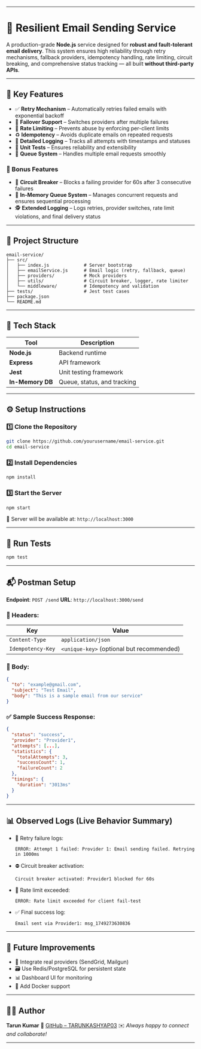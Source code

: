 
---

# 📧 Resilient Email Sending Service

A production-grade **Node.js** service designed for **robust and fault-tolerant email delivery**. This system ensures high reliability through retry mechanisms, fallback providers, idempotency handling, rate limiting, circuit breaking, and comprehensive status tracking — all built **without third-party APIs**.

---

## 🚀 Key Features

* ✅ **Retry Mechanism** – Automatically retries failed emails with exponential backoff
* 🔁 **Failover Support** – Switches providers after multiple failures
* 🚦 **Rate Limiting** – Prevents abuse by enforcing per-client limits
* ♻️ **Idempotency** – Avoids duplicate emails on repeated requests
* 📝 **Detailed Logging** – Tracks all attempts with timestamps and statuses
* 🧪 **Unit Tests** – Ensures reliability and extensibility
* 🔧 **Queue System** – Handles multiple email requests smoothly

### 🧠 Bonus Features

* 🔌 **Circuit Breaker** – Blocks a failing provider for 60s after 3 consecutive failures
* 🧵 **In-Memory Queue System** – Manages concurrent requests and ensures sequential processing
* 🕵️ **Extended Logging** – Logs retries, provider switches, rate limit violations, and final delivery status

---

## 📂 Project Structure

```
email-service/
├── src/
│   ├── index.js             # Server bootstrap
│   ├── emailService.js      # Email logic (retry, fallback, queue)
│   ├── providers/           # Mock providers
│   ├── utils/               # Circuit breaker, logger, rate limiter
│   └── middleware/          # Idempotency and validation
├── tests/                   # Jest test cases
├── package.json
└── README.md
```

---

## 🧰 Tech Stack

| Tool             | Description                 |
| ---------------- | --------------------------- |
| **Node.js**      | Backend runtime             |
| **Express**      | API framework               |
| **Jest**         | Unit testing framework      |
| **In-Memory DB** | Queue, status, and tracking |

---

## ⚙️ Setup Instructions

### 1️⃣ Clone the Repository

```bash
git clone https://github.com/yourusername/email-service.git
cd email-service
```

### 2️⃣ Install Dependencies

```bash
npm install
```

### 3️⃣ Start the Server

```bash
npm start
```

🔗 Server will be available at: `http://localhost:3000`

---

## 🧪 Run Tests

```bash
npm test
```

---

## 📬 Postman Setup

**Endpoint**: `POST /send`
**URL**: `http://localhost:3000/send`

### 🔐 Headers:

| Key               | Value                                     |
| ----------------- | ----------------------------------------- |
| `Content-Type`    | `application/json`                        |
| `Idempotency-Key` | `<unique-key>` (optional but recommended) |

### 📨 Body:

```json
{
  "to": "example@gmail.com",
  "subject": "Test Email",
  "body": "This is a sample email from our service"
}
```

### ✅ Sample Success Response:

```json
{
  "status": "success",
  "provider": "Provider1",
  "attempts": [...],
  "statistics": {
    "totalAttempts": 3,
    "successCount": 1,
    "failureCount": 2
  },
  "timings": {
    "duration": "3013ms"
  }
}
```

---

## 📊 Observed Logs (Live Behavior Summary)

* 🔁 Retry failure logs:

  ```
  ERROR: Attempt 1 failed: Provider 1: Email sending failed. Retrying in 1000ms
  ```
* ⛔ Circuit breaker activation:

  ```
  Circuit breaker activated: Provider1 blocked for 60s
  ```
* 🚫 Rate limit exceeded:

  ```
  ERROR: Rate limit exceeded for client fail-test
  ```
* ✅ Final success log:

  ```
  Email sent via Provider1: msg_1749273630836
  ```

---

## 📎 Future Improvements

* 🔌 Integrate real providers (SendGrid, Mailgun)
* 🗃️ Use Redis/PostgreSQL for persistent state
* 📊 Dashboard UI for monitoring
* 🐳 Add Docker support

---

## 👨‍💻 Author

**Tarun Kumar**
📂 [GitHub – TARUNKASHYAP03](https://github.com/TARUNKASHYAP03)
✉️ *Always happy to connect and collaborate!*

---
